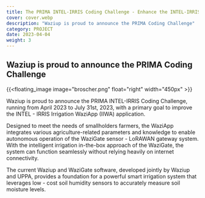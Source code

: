 ```yaml
---
title: The PRIMA INTEL-IRRIS Coding Challenge - Enhance the INTEL-IRRIS Irrigation WaziApp (IIWA) Application!
cover: cover.webp
description: "Waziup is proud to announce the PRIMA Coding Challenge"
category: PROJECT
date: 2023-04-04
weight: 3
---
```

## Waziup is proud to announce the PRIMA Coding Challenge

{{<floating_image image="broscher.png" float="right" width="450px" >}}

Waziup is proud to announce the PRIMA INTEL-IRRIS Coding Challenge, running from April 2023 to July 31st, 2023, with a primary goal to improve the INTEL - IRRIS Irrigation WaziApp (IIWA) application. 

Designed to meet the needs of smallholders farmers, the WaziApp integrates various agriculture-related parameters and knowledge to enable autonomous operation of the WaziGate sensor - LoRAWAN gateway system. With the intelligent irrigation in-the-box approach of the WaziGate, the system can function seamlessly without relying heavily on internet connectivity.

The current Waziup and WaziGate software, developed jointly by Waziup and UPPA, provides a foundation for a powerful smart irrigation system that leverages low - cost soil humidity sensors to accurately measure soil moisture levels.
